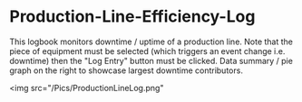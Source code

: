 # Production-Line-Efficiency-Log
This logbook monitors downtime / uptime of a production line. Note that the piece of equipment must be selected (which triggers an event change i.e. downtime) then the "Log Entry" button must be clicked. Data summary / pie graph on the right to showcase largest downtime contributors.

<img src="/Pics/ProductionLineLog.png"
